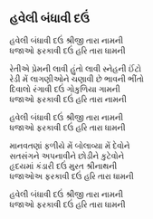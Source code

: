 ## હવેલી બંધાવી દઉં


હવેલી બંધાવી દઉં શ્રીજી તારા નામની  
ધજાઓ ફરકાવી દઉં હરિ તારા ધામની

રેતીએ પ્રેમની લાવી હુંતો લાવી સ્નેહની ઈંટો  
રેડી મેં લાગણીઓને ચણાવી છે ભાવની ભીંતો  
દિવાલો રંગાવી દઉં ગોકુળિયા ગામની  
ધજાઓ ફરકાવી દઉં હરિ તારા નામની

હવેલી બંધાવી દઉં શ્રીજી તારા નામની  
ધજાઓ ફરકાવી દઉં હરિ તારા ધામની

માનવતણાં ફળીયે મેં બોલાવ્યા મેં દેવોને  
સતસંગને અપનાવીને છોડીને કુટેવોને  
હૃદયમાં કંડારી દઉં મુરત શ્રીનાથની  
ધજાઓઅ ફરકાવી દઉં હરિ તારા ધામની

હવેલી બંધાવી દઉં શ્રીજી તારા નામની  
ધજાઓ ફરકાવી દઉં હરિ તારા ધામની

